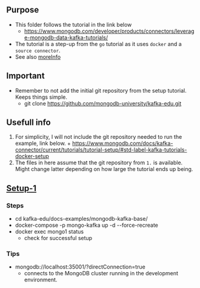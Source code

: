 ## Purpose
  * This folder follows the tutorial in the link below
    + https://www.mongodb.com/developer/products/connectors/leverage-mongodb-data-kafka-tutorials/
  * The tutorial is a step-up from the `go` tutorial as it uses `docker` and a `source connector`.
  * See also [moreInfo](#usefull-info)

## Important
  * Remember to not add the initial git repository from the setup tutorial. Keeps things simple.
    + git clone https://github.com/mongodb-university/kafka-edu.git

## Usefull info
  1. For simplicity, I will not include the git repository needed to run the example, link below.
    + https://www.mongodb.com/docs/kafka-connector/current/tutorials/tutorial-setup/#std-label-kafka-tutorials-docker-setup
  2. The files in here assume that the git repository from `1.` is available. Might change latter depending on how large the tutorial ends up being.


## [Setup-1](#usefull-info)
### Steps
  * cd kafka-edu/docs-examples/mongodb-kafka-base/
  * docker-compose -p mongo-kafka up -d --force-recreate
  * docker exec mongo1 status
    + check for successful setup
### Tips
  * mongodb://localhost:35001/?directConnection=true
    + connects to the MongoDB cluster running in the development environment.